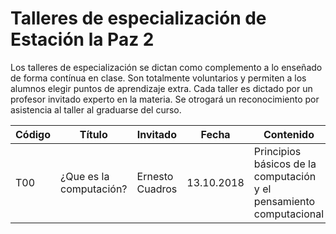 # Talleres de especialización de Estación la Paz 2

Los talleres de especialización se dictan como complemento a lo enseñado de forma contínua en clase.
Son totalmente voluntarios y permiten a los alumnos elegir puntos de aprendizaje extra.
Cada taller es dictado por un profesor invitado experto en la materia.
Se otrogará un reconocimiento por asistencia al taller al graduarse del curso.

| Código | Título                  | Invitado        | Fecha      | Contenido                                                           |
| ------ | ----------------------- | --------------- | ---------- | ------------------------------------------------------------------- |
| T00    | ¿Que es la computación? | Ernesto Cuadros | 13.10.2018 | Principios básicos de la computación y el pensamiento computacional |
